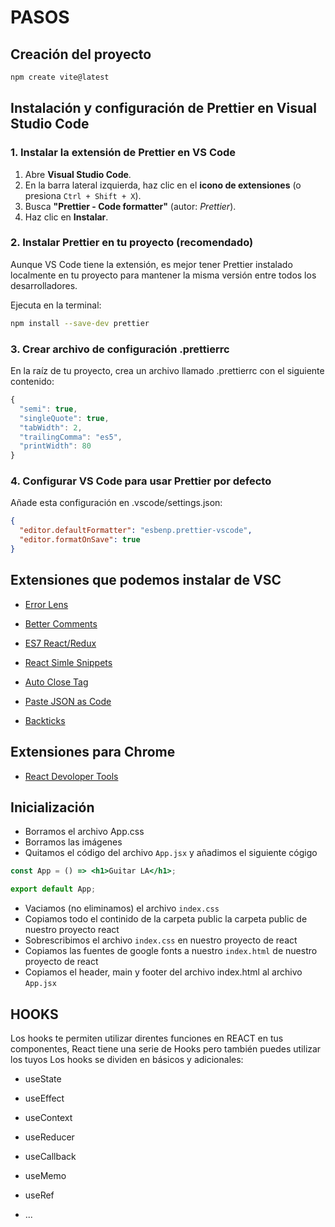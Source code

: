 # PASOS

## Creación del proyecto

```sh
npm create vite@latest
```

## Instalación y configuración de Prettier en Visual Studio Code
### 1. Instalar la extensión de Prettier en VS Code

1. Abre **Visual Studio Code**.  
2. En la barra lateral izquierda, haz clic en el **icono de extensiones** (o presiona `Ctrl + Shift + X`).  
3. Busca **"Prettier - Code formatter"** (autor: *Prettier*).  
4. Haz clic en **Instalar**.

### 2. Instalar Prettier en tu proyecto (recomendado)

Aunque VS Code tiene la extensión, es mejor tener Prettier instalado localmente en tu proyecto para mantener la misma versión entre todos los desarrolladores.

Ejecuta en la terminal:

```bash
npm install --save-dev prettier
```

### 3. Crear archivo de configuración .prettierrc

En la raíz de tu proyecto, crea un archivo llamado .prettierrc con el siguiente contenido:

```js
{
  "semi": true,
  "singleQuote": true,
  "tabWidth": 2,
  "trailingComma": "es5",
  "printWidth": 80
}

``` 

### 4. Configurar VS Code para usar Prettier por defecto

Añade esta configuración en .vscode/settings.json:

```json
{
  "editor.defaultFormatter": "esbenp.prettier-vscode",
  "editor.formatOnSave": true
}
```


## Extensiones que podemos instalar de VSC

- [Error Lens](https://marketplace.visualstudio.com/items?itemName=usernamehw.errorlens)

- [Better Comments](https://marketplace.visualstudio.com/items?itemName=aaron-bond.better-comments)

- [ES7 React/Redux](https://marketplace.visualstudio.com/items?itemName=dsznajder.es7-react-js-snippets)

- [React Simle Snippets](https://marketplace.visualstudio.com/items?itemName=burkeholland.simple-react-snippets)

- [Auto Close Tag](https://marketplace.visualstudio.com/items?itemName=formulahendry.auto-close-tag)

- [Paste JSON as Code](https://marketplace.visualstudio.com/items?itemName=quicktype.quicktype)

- [Backticks](https://marketplace.visualstudio.com/items?itemName=fractalbrew.backticks)

## Extensiones para Chrome

- [React Devoloper Tools](https://chromewebstore.google.com/detail/react-developer-tools/fmkadmapgofadopljbjfkapdkoienihi?hl=es)


## Inicialización

- Borramos el archivo App.css
- Borramos las imágenes
- Quitamos el código del archivo `App.jsx` y añadimos el siguiente cógigo

```jsx
const App = () => <h1>Guitar LA</h1>;

export default App;
```

- Vaciamos (no eliminamos) el archivo `index.css`
- Copiamos todo el continido de la carpeta public la carpeta public de nuestro proyecto react
- Sobrescribimos el archivo `index.css` en nuestro proyecto de react
- Copiamos las fuentes de google fonts a nuestro `index.html` de nuestro proyecto de react
- Copiamos el header, main y footer del archivo index.html al archivo `App.jsx`

## HOOKS

Los hooks te permiten utilizar direntes funciones en REACT en tus componentes, React tiene una serie de Hooks pero también puedes utilizar los tuyos
Los hooks se dividen en básicos y adicionales:

- useState
- useEffect
- useContext

- useReducer
- useCallback
- useMemo
- useRef
- ...
